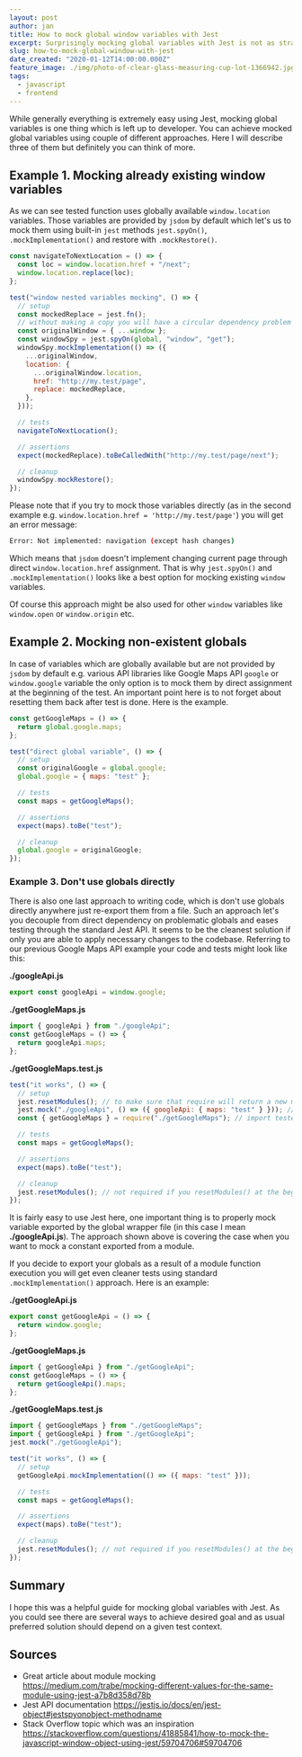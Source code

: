 ```yaml
---
layout: post
author: jan
title: How to mock global window variables with Jest
excerpt: Surprisingly mocking global variables with Jest is not as straight forward as you may expect
slug: how-to-mock-global-window-with-jest
date_created: "2020-01-12T14:00:00.000Z"
feature_image: ./img/photo-of-clear-glass-measuring-cup-lot-1366942.jpg
tags:
  - javascript
  - frontend
---
```


While generally everything is extremely easy using Jest,
mocking global variables is one thing which is left up to developer.
You can achieve mocked global variables using couple of different approaches.
Here I will describe three of them but definitely you can think of more.

## Example 1. Mocking already existing window variables

As we can see tested function uses globally available `window.location` variables.
Those variables are provided by `jsdom` by default which let's us to mock them using
built-in `jest` methods `jest.spyOn()`, `.mockImplementation()` and restore with `.mockRestore()`.

```js
const navigateToNextLocation = () => {
  const loc = window.location.href + "/next";
  window.location.replace(loc);
};

test("window nested variables mocking", () => {
  // setup
  const mockedReplace = jest.fn();
  // without making a copy you will have a circular dependency problem during mocking
  const originalWindow = { ...window };
  const windowSpy = jest.spyOn(global, "window", "get");
  windowSpy.mockImplementation(() => ({
    ...originalWindow,
    location: {
      ...originalWindow.location,
      href: "http://my.test/page",
      replace: mockedReplace,
    },
  }));

  // tests
  navigateToNextLocation();

  // assertions
  expect(mockedReplace).toBeCalledWith("http://my.test/page/next");

  // cleanup
  windowSpy.mockRestore();
});
```

Please note that if you try to mock those variables directly
(as in the second example e.g. `window.location.href = 'http://my.test/page'`)
you will get an error message:

```sh
Error: Not implemented: navigation (except hash changes)
```

Which means that `jsdom` doesn't implement changing current page through direct `window.location.href` assignment.
That is why `jest.spyOn()` and `.mockImplementation()` looks like a best option for mocking existing `window` variables.

Of course this approach might be also used for other `window` variables like `window.open` or `window.origin` etc.

## Example 2. Mocking non-existent globals

In case of variables which are globally available but are not provided by `jsdom` by default
e.g. various API libraries like Google Maps API `google` or `window.google` variable the only option is to
mock them by direct assignment at the beginning of the test.
An important point here is to not forget about resetting them back after test is done.
Here is the example.

```js
const getGoogleMaps = () => {
  return global.google.maps;
};

test("direct global variable", () => {
  // setup
  const originalGoogle = global.google;
  global.google = { maps: "test" };

  // tests
  const maps = getGoogleMaps();

  // assertions
  expect(maps).toBe("test");

  // cleanup
  global.google = originalGoogle;
});
```

### Example 3. Don't use globals directly

There is also one last approach to writing code, which is don't use globals directly anywhere just re-export them from a file.
Such an approach let's you decouple from direct dependency on problematic globals and eases testing through the standard Jest API.
It seems to be the cleanest solution if only you are able to apply necessary changes to the codebase.
Referring to our previous Google Maps API example your code and tests might look like this:

**./googleApi.js**

```js
export const googleApi = window.google;
```

**./getGoogleMaps.js**

```js
import { googleApi } from "./googleApi";
const getGoogleMaps = () => {
  return googleApi.maps;
};
```

**./getGoogleMaps.test.js**

```js
test("it works", () => {
  // setup
  jest.resetModules(); // to make sure that require will return a new module instance
  jest.mock("./googleApi", () => ({ googleApi: { maps: "test" } })); // mock whatever you want, even constants
  const { getGoogleMaps } = require("./getGoogleMaps"); // import tested module

  // tests
  const maps = getGoogleMaps();

  // assertions
  expect(maps).toBe("test");

  // cleanup
  jest.resetModules(); // not required if you resetModules() at the beginning of each test case
});
```

It is fairly easy to use Jest here, one important thing is to properly mock
variable exported by the global wrapper file (in this case I mean **./googleApi.js**).
The approach shown above is covering the case when you want to mock a constant exported
from a module.

If you decide to export your globals as a result of a module function execution you
will get even cleaner tests using standard `.mockImplementation()` approach.
Here is an example:

**./getGoogleApi.js**

```js
export const getGoogleApi = () => {
  return window.google;
};
```

**./getGoogleMaps.js**

```js
import { getGoogleApi } from "./getGoogleApi";
const getGoogleMaps = () => {
  return getGoogleApi().maps;
};
```

**./getGoogleMaps.test.js**

```js
import { getGoogleMaps } from "./getGoogleMaps";
import { getGoogleApi } from "./getGoogleApi";
jest.mock("./getGoogleApi");

test("it works", () => {
  // setup
  getGoogleApi.mockImplementation(() => ({ maps: "test" }));

  // tests
  const maps = getGoogleMaps();

  // assertions
  expect(maps).toBe("test");

  // cleanup
  jest.resetModules(); // not required if you resetModules() at the beginning of each test case
});
```

## Summary

I hope this was a helpful guide for mocking global variables with Jest.
As you could see there are several ways to achieve desired goal and
as usual preferred solution should depend on a given test context.

## Sources

- Great article about module mocking https://medium.com/trabe/mocking-different-values-for-the-same-module-using-jest-a7b8d358d78b
- Jest API documentation https://jestjs.io/docs/en/jest-object#jestspyonobject-methodname
- Stack Overflow topic which was an inspiration https://stackoverflow.com/questions/41885841/how-to-mock-the-javascript-window-object-using-jest/59704706#59704706
